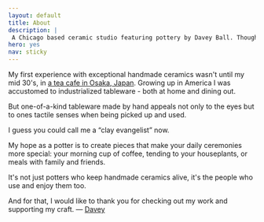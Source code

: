```yaml
---
layout: default
title: About
description: |
 A Chicago based ceramic studio featuring pottery by Davey Ball. Thoughtfully made ceramics for every day enjoyment.
hero: yes
nav: sticky
---
```

My first experience with exceptional handmade ceramics wasn't until my mid 30's, in <a href="/travel/WAD-Cafe/" alt="WAD Tea Cafe Osaka Japan">a tea cafe in Osaka, Japan</a>. Growing up in America I was accustomed to industrialized tableware - both at home and dining out.

But one-of-a-kind tableware made by hand appeals not only to the eyes but to ones tactile senses when being picked up and used.

I guess you could call me a “clay evangelist” now.

My hope as a potter is to create pieces that make your daily ceremonies more special: your morning cup of coffee, tending to your houseplants, or meals with family and friends.

It's not just potters who keep handmade ceramics alive, it's the people who use and enjoy them too.

And for that, I would like to thank <span class="fst-italic fw-lightest">you</span> for checking out my work and supporting my craft. &mdash; <a href="/about/" alt="About Davey">Davey</a>